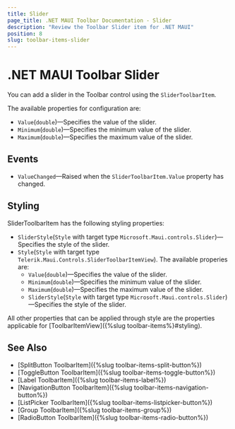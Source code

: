 ```yaml
---
title: Slider
page_title: .NET MAUI Toolbar Documentation - Slider
description: "Review the Toolbar Slider item for .NET MAUI"
position: 8
slug: toolbar-items-slider
---
```


# .NET MAUI Toolbar Slider

You can add a slider in the Toolbar control using the `SliderToolbarItem`.

The available properties for configuration are:

* `Value`(`double`)&mdash;Specifies the value of the slider.
* `Minimum`(`double`)&mdash;Specifies the minimum value of the slider.
* `Maximum`(`double`)&mdash;Specifies the maximum value of the slider.

<snippet id='toolbar-slider-item'/>

## Events

* `ValueChanged`&mdash;Raised when the `SliderToolbarItem.Value` property has changed.

## Styling

SliderToolbarItem has the following styling properties:

* `SliderStyle`(`Style` with target type `Microsoft.Maui.controls.Slider`)&mdash;Specifies the style of the slider.
* `Style`(`Style` with target type `Telerik.Maui.Controls.SliderToolbarItemView`). The available properies are:
	* `Value`(`double`)&mdash;Specifies the value of the slider.
	* `Minimum`(`double`)&mdash;Specifies the minimum value of the slider.
	* `Maximum`(`double`)&mdash;Specifies the maximum value of the slider.
	* `SliderStyle`(`Style` with target type `Microsoft.Maui.controls.Slider`)&mdash;Specifies the style of the slider.

All other properties that can be applied through style are the properties applicable for [ToolbarItemView]({%slug toolbar-items%}#styling).

## See Also

- [SplitButton ToolbarItem]({%slug toolbar-items-split-button%})
- [ToggleButton ToolbarItem]({%slug toolbar-items-toggle-button%})
- [Label ToolbarItem]({%slug toolbar-items-label%})
- [NavigationButton ToolbarItem]({%slug toolbar-items-navigation-button%})
- [ListPicker ToolbarItem]({%slug toolbar-items-listpicker-button%})
- [Group ToolbarItem]({%slug toolbar-items-group%})
- [RadioButton ToolbarItem]({%slug toolbar-items-radio-button%})

